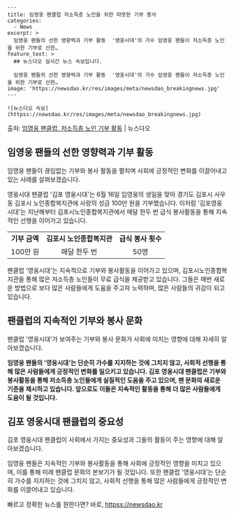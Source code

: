     ---
    title: 임영웅 팬클럽 저소득층 노인을 위한 따뜻한 기부 봉사
    categories:
      - News
    excerpt: >
      임영웅 팬들의 선한 영향력과 기부 활동  '영웅시대'의 가수 임영웅 팬들이 저소득층 노인을 위한 기부로 선한…
    feature_text: >
      ## 뉴스다오 실시간 뉴스 속보입니다.
    
      임영웅 팬들의 선한 영향력과 기부 활동  '영웅시대'의 가수 임영웅 팬들이 저소득층 노인을 위한 기부로 선한…
    image: 'https://newsdao.kr/res/images/meta/newsdao_breakingnews.jpg'
    ---
    
    ![뉴스다오 속보](httpss://newsdao.kr/res/images/meta/newsdao_breakingnews.jpg)

<p>출처: <a href="httpss://newsdao.kr/4406" rel="dofollow">임영웅 팬클럽, 저소득층 노인 기부 활동</a> | 뉴스다오</p>

<h2 data-ke-size="size26">임영웅 팬들의 선한 영향력과 기부 활동</h2>
임영웅 팬들이 끊임없는 기부와 봉사 활동을 펼치며 사회에 긍정적인 변화를 이끌어내고 있는 사례를 살펴보겠습니다.

<p data-ke-size="size16">영웅시대 팬클럽 '김포 영웅시대'는 6월 16일 임영웅의 생일을 맞아 경기도 김포시 사우동 김포시 노인종합복지관에 사랑의 성금 100만 원을 기부했습니다. 이처럼 '김포영웅시대'는 지난해부터 김포시노인종합복지관에서 매달 한두 번 급식 봉사활동을 통해 지속적인 선행을 이어가고 있습니다.</p>

<table>
  <tr>
    <td style="text-align: center; height: 17px;"><b>기부 금액</b></td>
    <td style="text-align: center; height: 17px;"><b>김포시 노인종합복지관</b></td>
    <td style="text-align: center; height: 17px;"><b>급식 봉사 횟수</b></td>
  </tr>
  <tr>
    <td style="text-align: center; height: 17px;">100만 원</td>
    <td style="text-align: center; height: 17px;">매달 한두 번</td>
    <td style="text-align: center; height: 17px;">50명</td>
  </tr>
</table>

<p data-ke-size="size16">팬클럽 '영웅시대'는 지속적으로 기부와 봉사활동을 이어가고 있으며, 김포시노인종합복지관을 통해 많은 저소득층 노인들이 무료 급식을 제공받고 있습니다. 그들은 매번 새로운 방법으로 보다 많은 사람들에게 도움을 주고자 노력하며, 많은 사람들의 귀감이 되고 있습니다.</p>

<h2 data-ke-size="size26">팬클럽의 지속적인 기부와 봉사 문화</h2>
팬클럽 '영웅시대'가 보여주는 기부와 봉사 문화가 사회에 미치는 영향에 대해 자세히 알아보겠습니다.

<p data-ke-size="size16"><b>임영웅 팬들의 '영웅시대'는 단순히 가수를 지지하는 것에 그치지 않고, 사회적 선행을 통해 많은 사람들에게 긍정적인 변화를 일으키고 있습니다. 김포 영웅시대 팬클럽은 기부와 봉사활동을 통해 저소득층 노인들에게 실질적인 도움을 주고 있으며, 팬 문화의 새로운 기준을 제시하고 있습니다. 앞으로도 이들은 지속적인 활동을 통해 더 많은 사람들에게 도움이 될 것입니다.</b></p>

<h2 data-ke-size="size26">김포 영웅시대 팬클럽의 중요성</h2>
김포 영웅시대 팬클럽이 사회에서 가지는 중요성과 그들의 활동이 주는 영향에 대해 알아보겠습니다.

<p data-ke-size="size16">임영웅 팬들은 지속적인 기부와 봉사활동을 통해 사회에 긍정적인 영향을 미치고 있으며, 이를 통해 미래 팬클럽 문화의 본보기가 될 것입니다. 또한 팬클럽 '영웅시대'는 단순히 가수를 지지하는 것에 그치지 않고, 사회적 선행을 통해 많은 사람들에게 긍정적인 변화를 이끌어내고 있습니다.</p> 

빠르고 정확한 뉴스를 원한다면? 바로, <a href="httpss://newsdao.kr" rel="dofollow">httpss://newsdao.kr</a>


    